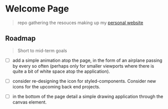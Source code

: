 # Welcome Page

> repo gathering the resouces making up my [personal website](https://borntofrappe.github.io/)

## Roadmap

> Short to mid-term goals

- [ ] add a simple animation atop the page, in the form of an airplane passing by every so often (perhaps only for smaller viewports where there is quite a bit of white space atop the application).

- [ ] consider re-designing the icon for styled-components. Consider new icons for the upcoming back end projects.

- [ ] in the bottom of the page detail a simple drawing application through the canvas element.
